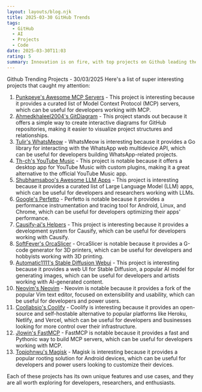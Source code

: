 ```yaml
---
layout: layouts/blog.njk
title: 2025-03-30 GitHub Trends
tags:
  - GitHub
  - AI
  - Projects
  - Code
date: 2025-03-30T11:03
rating: 5
summary: Innovation is on fire, with top projects on Github leading the charge, including Punkpeye's Awesome MCP Servers, empowering developers, and Ahmedkhaleel2004's GitDiagram, simplifying project structures, while Tulir's WhatsMeow revolutionizes WhatsApp development, and Th-ch's YouTube Music changes the game with a desktop app, alongside Shubhamsaboo's Awesome LLM Apps unleashing Large Language Models' power, Google's Perfetto boosting performance, and many more, shaping the future of tech, where exploration, innovation, and boundary-pushing are the norm.
---
```

Github Trending Projects - 30/03/2025 
Here's a list of super interesting projects that caught my attention:
1. [Punkpeye's Awesome MCP Servers](https://github.com/punkpeye/awesome-mcp-servers "A collection of MCP servers with 19,674 stars") - This project is interesting because it provides a curated list of Model Context Protocol (MCP) servers, which can be useful for developers working with MCP.
2. [Ahmedkhaleel2004's GitDiagram](https://github.com/ahmedkhaleel2004/gitdiagram "Free, simple, fast interactive diagrams for any GitHub repository with 4,201 stars") - This project stands out because it offers a simple way to create interactive diagrams for GitHub repositories, making it easier to visualize project structures and relationships.
3. [Tulir's WhatsMeow](https://github.com/tulir/whatsmeow "Go library for the WhatsApp web multidevice API with 2,684 stars") - WhatsMeow is interesting because it provides a Go library for interacting with the WhatsApp web multidevice API, which can be useful for developers building WhatsApp-related projects.
4. [Th-ch's YouTube Music](https://github.com/th-ch/youtube-music "YouTube Music Desktop App bundled with custom plugins with 11,516 stars") - This project is notable because it offers a desktop app for YouTube Music with custom plugins, making it a great alternative to the official YouTube Music app.
5. [Shubhamsaboo's Awesome LLM Apps](https://github.com/Shubhamsaboo/awesome-llm-apps "Collection of awesome LLM apps with AI Agents and RAG using OpenAI, Anthropic, Gemini and opensource models with 25,424 stars") - This project is interesting because it provides a curated list of Large Language Model (LLM) apps, which can be useful for developers and researchers working with LLMs.
6. [Google's Perfetto](https://github.com/google/perfetto "Performance instrumentation and tracing for Android, Linux and Chrome with 3,307 stars") - Perfetto is notable because it provides a performance instrumentation and tracing tool for Android, Linux, and Chrome, which can be useful for developers optimizing their apps' performance.
7. [Causify-ai's Helpers](https://github.com/causify-ai/helpers "Causify development system with 67 stars") - This project is interesting because it provides a development system for Causify, which can be useful for developers working with Causify.
8. [SoftFever's OrcaSlicer](https://github.com/SoftFever/OrcaSlicer "G-code generator for 3D printers with 9,193 stars") - OrcaSlicer is notable because it provides a G-code generator for 3D printers, which can be useful for developers and hobbyists working with 3D printing.
9. [Automatic1111's Stable Diffusion Webui](https://github.com/AUTOMATIC1111/stable-diffusion-webui "Stable Diffusion web UI with 150,211 stars") - This project is interesting because it provides a web UI for Stable Diffusion, a popular AI model for generating images, which can be useful for developers and artists working with AI-generated content.
10. [Neovim's Neovim](https://github.com/neovim/neovim "Vim-fork focused on extensibility and usability with 87,933 stars") - Neovim is notable because it provides a fork of the popular Vim text editor, focused on extensibility and usability, which can be useful for developers and power users.
11. [Coollabsio's Coolify](https://github.com/coollabsio/coolify "An open-source & self-hostable Heroku / Netlify / Vercel alternative with 39,130 stars") - Coolify is interesting because it provides an open-source and self-hostable alternative to popular platforms like Heroku, Netlify, and Vercel, which can be useful for developers and businesses looking for more control over their infrastructure.
12. [Jlowin's FastMCP](https://github.com/jlowin/fastmcp "The fast, Pythonic way to build Model Context Protocol servers with 2,313 stars") - FastMCP is notable because it provides a fast and Pythonic way to build MCP servers, which can be useful for developers working with MCP.
13. [Topjohnwu's Magisk](https://github.com/topjohnwu/Magisk "The Magic Mask for Android with 51,765 stars") - Magisk is interesting because it provides a popular rooting solution for Android devices, which can be useful for developers and power users looking to customize their devices.

Each of these projects has its own unique features and use cases, and they are all worth exploring for developers, researchers, and enthusiasts.



